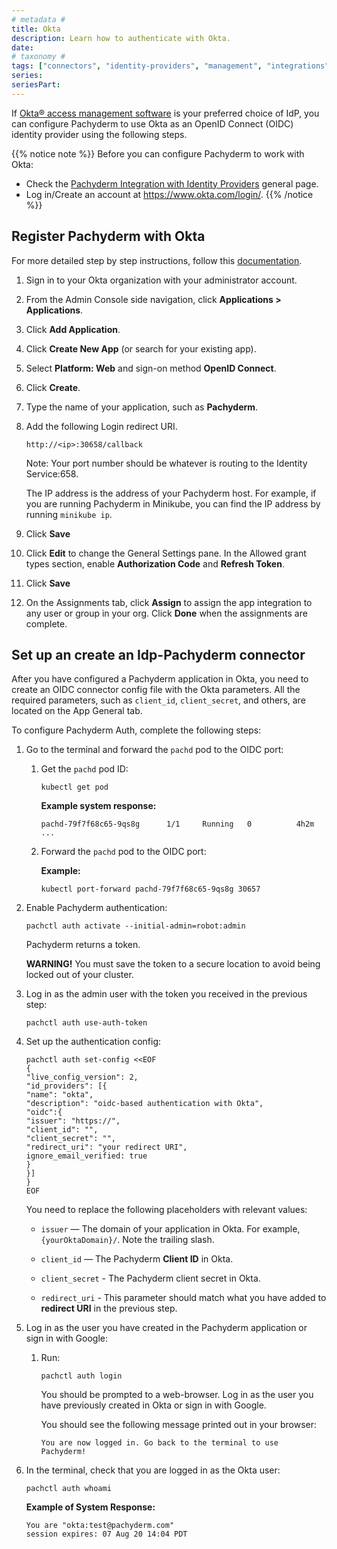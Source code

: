 ```yaml
---
# metadata # 
title: Okta
description: Learn how to authenticate with Okta.
date: 
# taxonomy #
tags: ["connectors", "identity-providers", "management", "integrations"]
series:
seriesPart:
---
```



If [Okta® access management software](https://www.okta.com)
is your preferred choice of IdP,
you can configure Pachyderm to use Okta as an OpenID Connect (OIDC) 
identity provider using the following steps. 

{{% notice note %}} 
Before you can configure Pachyderm to work with Okta:

- Check the [Pachyderm Integration with Identity Providers](../idp-dex) general page.
- Log in/Create an account at https://www.okta.com/login/. 
{{% /notice %}}


## Register Pachyderm with Okta

For more detailed step by step instructions, follow this [documentation](https://developer.okta.com/docs/guides/add-an-external-idp/apple/register-app-in-okta/).

1. Sign in to your Okta organization with your administrator account.
1. From the Admin Console side navigation, click **Applications > Applications**.
1. Click **Add Application**.
1. Click **Create New App** (or search for your existing app).
1. Select **Platform: Web** and sign-on method **OpenID Connect**.
1. Click **Create**.
1. Type the name of your application, such as **Pachyderm**.
1. Add the following Login redirect URI. 
   ```shell
   http://<ip>:30658/callback
   ```
   Note: Your port number should be whatever is routing to the Identity Service:658.

   The IP address is the address of your Pachyderm host. For example,
   if you are running Pachyderm in Minikube, you can find the IP
   address by running `minikube ip`.

1. Click **Save**
1. Click **Edit** to change the General Settings pane. In the Allowed grant types section, enable **Authorization Code** and **Refresh Token**.
1. Click **Save**
1. On the Assignments tab, click **Assign** to assign the app integration to any user or group in your org. Click **Done** when the assignments are complete.


## Set up an create an Idp-Pachyderm connector

After you have configured a Pachyderm application in Okta, you
need to create an OIDC connector config file with the Okta parameters.
All the required parameters, such as `client_id`, `client_secret`, 
and others, are located on the App General tab.

To configure Pachyderm Auth, complete the following steps:

1. Go to the terminal and forward the `pachd` pod to the OIDC port:

   1. Get the `pachd` pod ID:

      ```shell
      kubectl get pod
      ```

      **Example system response:**

      ```shell
      pachd-79f7f68c65-9qs8g      1/1     Running   0          4h2m
      ...
      ```

   2. Forward the `pachd` pod to the OIDC port:

      **Example:**

      ```shell
      kubectl port-forward pachd-79f7f68c65-9qs8g 30657
      ```

2. Enable Pachyderm authentication:

      ```shell
      pachctl auth activate --initial-admin=robot:admin
      ```

      Pachyderm returns a token.

      **WARNING!** You must save the token to a secure location
      to avoid being locked out of your cluster.

3. Log in as the admin user with the token you received in the previous
step:

   ```shell
   pachctl auth use-auth-token
   ```

1. Set up the authentication config:

   ```shell
   pachctl auth set-config <<EOF
   {
   "live_config_version": 2,
   "id_providers": [{
   "name": "okta",
   "description": "oidc-based authentication with Okta",
   "oidc":{
   "issuer": "https://",
   "client_id": "",
   "client_secret": "",
   "redirect_uri": "your redirect URI",
   ignore_email_verified: true
   }
   }]
   }
   EOF
   ```

   You need to replace the following placeholders with relevant values:

   - `issuer` — The domain of your application in Okta. For example,
   `{yourOktaDomain}/`. Note the trailing slash.

   - `client_id` — The Pachyderm **Client ID** in Okta. 

   - `client_secret` - The Pachyderm client secret in Okta. 

   - `redirect_uri` - This parameter should match what you have added
   to **redirect URI** in the previous step.

1. Log in as the user you have created in the Pachyderm application
or sign in with Google:

   1. Run:

      ```shell
      pachctl auth login
      ```

      You should be prompted to a web-browser. Log in as the user you have
      previously created in Okta or sign in with Google.

       You should see the following message printed out in your browser:

       ```
       You are now logged in. Go back to the terminal to use Pachyderm!
       ```

1. In the terminal, check that you are logged in as the Okta user:

   ```shell
   pachctl auth whoami
   ```

   **Example of System Response:**

   ```shell
   You are "okta:test@pachyderm.com"
   session expires: 07 Aug 20 14:04 PDT
   ```
